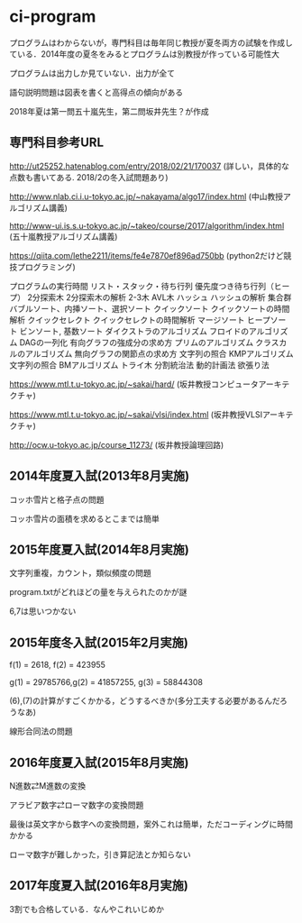 # ci-program
プログラムはわからないが，専門科目は毎年同じ教授が夏冬両方の試験を作成している．2014年度の夏冬をみるとプログラムは別教授が作っている可能性大

プログラムは出力しか見ていない．出力が全て

語句説明問題は図表を書くと高得点の傾向がある

2018年夏は第一問五十嵐先生，第二問坂井先生？が作成

## 専門科目参考URL
http://ut25252.hatenablog.com/entry/2018/02/21/170037
(詳しい，具体的な点数も書いてある. 2018/2の冬入試問題あり)

http://www.nlab.ci.i.u-tokyo.ac.jp/~nakayama/algo17/index.html
(中山教授アルゴリズム講義)

http://www-ui.is.s.u-tokyo.ac.jp/~takeo/course/2017/algorithm/index.html
(五十嵐教授アルゴリズム講義)

https://qiita.com/lethe2211/items/fe4e7870ef896ad750bb
(python2だけど競技プログラミング)

プログラムの実行時間
リスト・スタック・待ち行列
優先度つき待ち行列（ヒープ）
2分探索木
2分探索木の解析
2-3木
AVL木
ハッシュ
ハッシュの解析
集合群
バブルソート、内挿ソート、選択ソート
クイックソート
クイックソートの時間解析
クイックセレクト
クイックセレクトの時間解析
マージソート
ヒープソート
ビンソート, 基数ソート
ダイクストラのアルゴリズム
フロイドのアルゴリズム
DAGの一列化
有向グラフの強成分の求め方
プリムのアルゴリズム
クラスカルのアルゴリズム
無向グラフの関節点の求め方
文字列の照合 KMPアルゴリズム 
文字列の照合 BMアルゴリズム 
トライ木
分割統治法 
動的計画法 
欲張り法 

https://www.mtl.t.u-tokyo.ac.jp/~sakai/hard/
(坂井教授コンピュータアーキテクチャ)

https://www.mtl.t.u-tokyo.ac.jp/~sakai/vlsi/index.html
(坂井教授VLSIアーキテクチャ)

http://ocw.u-tokyo.ac.jp/course_11273/
(坂井教授論理回路)
## 2014年度夏入試(2013年8月実施)
コッホ雪片と格子点の問題

コッホ雪片の面積を求めるとこまでは簡単


## 2015年度夏入試(2014年8月実施)
文字列重複，カウント，類似頻度の問題

program.txtがどれほどの量を与えられたのかが謎

6,7は思いつかない

## 2015年度冬入試(2015年2月実施)
f(1) = 2618, f(2) = 423955

g(1) = 29785766,g(2) = 41857255, g(3) = 58844308

(6),(7)の計算がすごくかかる，どうするべきか(多分工夫する必要があるんだろうなあ)

線形合同法の問題

## 2016年度夏入試(2015年8月実施)
N進数⇄M進数の変換

アラビア数字⇄ローマ数字の変換問題

最後は英文字から数字への変換問題，案外これは簡単，ただコーディングに時間かかる

ローマ数字が難しかった，引き算記法とか知らない

## 2017年度夏入試(2016年8月実施)
3割でも合格している．なんやこれいじめか
